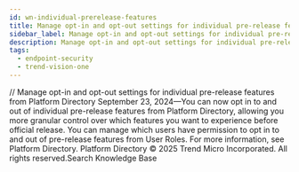 ```yaml
---
id: wn-individual-prerelease-features
title: Manage opt-in and opt-out settings for individual pre-release features from Platform Directory
sidebar_label: Manage opt-in and opt-out settings for individual pre-release features from Platform Directory
description: Manage opt-in and opt-out settings for individual pre-release features from Platform Directory
tags:
  - endpoint-security
  - trend-vision-one
---
```


/*<![CDATA[*/ $('#title').html($('meta[name=map-description]').attr('content')); /*]]>*/ Manage opt-in and opt-out settings for individual pre-release features from Platform Directory September 23, 2024—You can now opt in to and out of individual pre-release features from Platform Directory, allowing you more granular control over which features you want to experience before official release. You can manage which users have permission to opt in to and out of pre-release features from User Roles. For more information, see Platform Directory. Platform Directory © 2025 Trend Micro Incorporated. All rights reserved.Search Knowledge Base